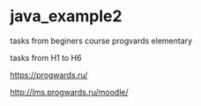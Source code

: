 # java_example2

tasks from beginers course progvards elementary

tasks from H1 to H6

https://progwards.ru/

http://lms.progwards.ru/moodle/

